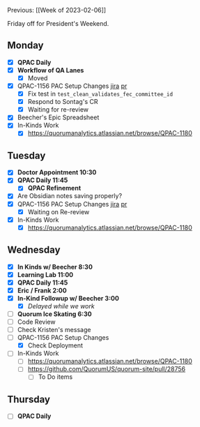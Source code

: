 Previous: [[Week of 2023-02-06]]

Friday off for President's Weekend.

## Monday
- [x] **QPAC Daily**
- [x] **Workflow of QA Lanes**
	- [x] Moved
- [x] QPAC-1156 PAC Setup Changes [jira](https://quorumanalytics.atlassian.net/browse/QPAC-1156) [pr](https://app.element.io/#/room/#typescript:matrix.org)
	- [x] Fix test in `test_clean_validates_fec_committee_id`
	- [x] Respond to Sontag's CR
	- [x] Waiting for re-review
- [x] Beecher's Epic Spreadsheet
- [x] In-Kinds Work
	- [x] https://quorumanalytics.atlassian.net/browse/QPAC-1180

## Tuesday
- [x] **Doctor Appointment 10:30**
- [x] **QPAC Daily 11:45**
	- [x] **QPAC Refinement**
- [x] Are Obsidian notes saving properly?
- [x] QPAC-1156 PAC Setup Changes [jira](https://quorumanalytics.atlassian.net/browse/QPAC-1156) [pr](https://app.element.io/#/room/#typescript:matrix.org)
	- [x] Waiting on Re-review
- [x] In-Kinds Work
	- [x] https://quorumanalytics.atlassian.net/browse/QPAC-1180

## Wednesday
- [x] **In Kinds w/ Beecher 8:30**
- [x] **Learning Lab 11:00**
- [x] **QPAC Daily 11:45**
- [x] **Eric / Frank 2:00**
- [x] **In-Kind Followup w/ Beecher 3:00**
	- [x] *Delayed while we work*
- [ ] **Quorum Ice Skating 6:30**
- [ ] Code Review
- [ ] Check Kristen's message
- [ ] QPAC-1156 PAC Setup Changes
	- [x] Check Deployment
- [ ] In-Kinds Work
	- [ ] https://quorumanalytics.atlassian.net/browse/QPAC-1180
	- [ ] https://github.com/QuorumUS/quorum-site/pull/28756
		- [ ] To Do items

## Thursday
- [ ] **QPAC Daily**